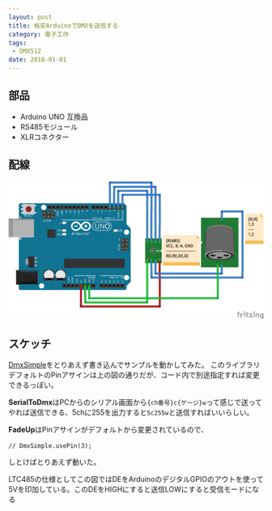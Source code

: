 ```yaml
---
layout: post
title: 格安ArduinoでDMXを送信する
category: 電子工作
tags:
 - DMX512
date: 2018-01-01
---
```



## 部品

* Arduino UNO 互換品
* RS485モジュール
* XLRコネクター

## 配線

![](./images/20180101214426.png)

## スケッチ

[DmxSimple](https://github.com/PaulStoffregen/DmxSimple)をとりあえず書き込んでサンプルを動かしてみた。
このライブラリデフォルトのPinアサインは上の図の通りだが、コード内で別途指定すれば変更できるっぽい。

**SerialToDmx**はPCからのシリアル画面から`{ch番号}c{ゲージ}w`って感じで送ってやれば送信できる、5chに255を出力すると`5c255w`と送信すればいいらしい。

**FadeUp**はPinアサインがデフォルトから変更されているので、

```
// DmxSimple.usePin(3);
```

しとけばとりあえず動いた。


LTC485の仕様としてこの図ではDEをArduinoのデジタルGPIOのアウトを使って5Vを印加している。このDEをHIGHにすると送信LOWにすると受信モードになる